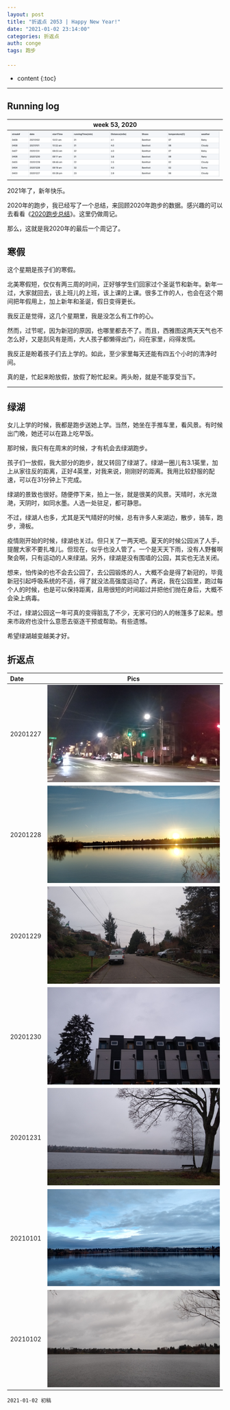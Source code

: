 ```yaml
---
layout: post
title: "折返点 2053 | Happy New Year!"
date: "2021-01-02 23:14:00"
categories: 折返点
auth: conge
tags: 跑步

---
```

* content
{:toc}


----



## Running log

|week 53, 2020|
|:----:|
|![Running log, week 53, 2020](/assets/images/折返点/2020_wk53.png)|

2021年了，新年快乐。

2020年的跑步，我已经写了一个总结，来回顾2020年跑步的数据。感兴趣的可以去看看《[2020跑步总结](https://conge.github.io/2020/12/31/review-2020-running-review/)》。这里仍做周记。

那么，这就是我2020年的最后一个周记了。






## 寒假

这个星期是孩子们的寒假。


北美寒假短，仅仅有两三周的时间，正好够学生们回家过个圣诞节和新年。新年一过，大家就回去，该上班儿的上班，该上课的上课。很多工作的人，也会在这个期间把年假用上，加上新年和圣诞，假日变得更长。

我反正是觉得，这几个星期里，我是没怎么有工作的心。

然而，过节呢，因为新冠的原因，也哪里都去不了。而且，西雅图这两天天气也不怎么好，又是刮风有是雨，大人孩子都懒得出门，闷在家里，闷得发慌。

我反正是盼着孩子们去上学的。如此，至少家里每天还能有四五个小时的清净时间。

真的是，忙起来盼放假，放假了盼忙起来。两头盼，就是不能享受当下。

----

## 绿湖

女儿上学的时候，我都是跑步送她上学。当然，她坐在手推车里，看风景。有时候出门晚，她还可以在路上吃早饭。

那时候，我只有在周末的时候，才有机会去绿湖跑步。

孩子们一放假，我大部分的跑步，就又转回了绿湖了。绿湖一圈儿有3.1英里，加上从家往反的距离，正好4英里，对我来说，刚刚好的距离。我用比较舒服的配速，可以在31分钟上下完成。

绿湖的景致也很好。随便停下来，拍上一张，就是很美的风景。天晴时，水光潋滟，天阴时，如同水墨。人选一处驻足，都可静思。

不过，绿湖人也多，尤其是天气晴好的时候，总有许多人来湖边，散步，骑车，跑步，滑板。

疫情刚开始的时候，绿湖也关过。但只关了一两天吧。夏天的时候公园派了人手，提醒大家不要扎堆儿。但现在，似乎也没人管了。一个是天天下雨，没有人野餐啊聚会啊，只有运动的人来绿湖。另外，绿湖是没有围墙的公园，其实也无法关闭。

想来，怕传染的也不会去公园了，去公园锻炼的人，大概不会是得了新冠的，毕竟新冠引起呼吸系统的不适，得了就没法高强度运动了。再说，我在公园里，跑过每个人的时候，也是可以保持距离，且用很短的时间超过并把他们抛在身后，大概不会染上病毒。

不过，绿湖公园这一年可真的变得脏乱了不少，无家可归的人的帐篷多了起来。想来市政府也没什么意愿去驱逐干预或帮助。有些遗憾。

希望绿湖越变越美才好。



## 折返点

|Date|Pics|
|:----|:----:|
|20201227|![20201227.jpg](/assets/images/折返点/20201227.jpg)  |
|20201228|![20201228.jpg](/assets/images/折返点/20201228.jpg)  |
|20201229|![20201229.jpg](/assets/images/折返点/20201229.jpg)  |
|20201230|![20201230.jpg](/assets/images/折返点/20201230.jpg)  |
|20201231|![20201231.jpg](/assets/images/折返点/20201231.jpg)  |
|20210101|![20210101.jpg](/assets/images/折返点/20210101.jpg)  |
|20210102|![20210102.jpg](/assets/images/折返点/20210102.jpg)  |


```
2021-01-02 初稿
```